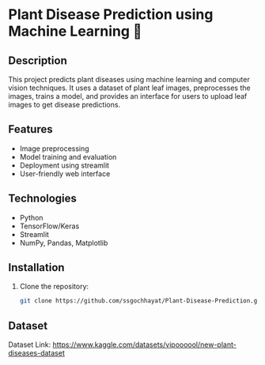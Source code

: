 # Plant Disease Prediction using Machine Learning 🌱

## Description
This project predicts plant diseases using machine learning and computer vision techniques. It uses a dataset of plant leaf images, preprocesses the images, trains a model, and provides an interface for users to upload leaf images to get disease predictions.

## Features
- Image preprocessing
- Model training and evaluation
- Deployment using streamlit
- User-friendly web interface

## Technologies
- Python
- TensorFlow/Keras
- Streamlit
- NumPy, Pandas, Matplotlib

## Installation
1. Clone the repository:
   ```bash
   git clone https://github.com/ssgochhayat/Plant-Disease-Prediction.git
## Dataset
Dataset Link: https://www.kaggle.com/datasets/vipoooool/new-plant-diseases-dataset
